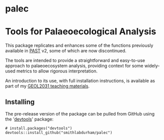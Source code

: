 # palec

# Tools for Palaeoecological Analysis

This package replicates and enhances some of the functions previously available
in [PAST](https://www.nhm.uio.no/english/research/infrastructure/past/) v2,
some of which are now discontinued.

The tools are intended to provide a straightforward and easy-to-use approach
to palaeoecosystem analysis, providing context for some widely-used metrics to
allow rigorous interpretation.

An introduction to its use, with full installation instructions,
is available as part of my [GEOL2031 teaching materials](https://smithlabdurham.github.io/GEOL2031/2S.html).

## Installing

The pre-release version of the package can be pulled from GitHub using the '[devtools](https://github.com/hadley/devtools)' package:

    # install.packages("devtools")
    devtools::install_github("smithlabdurham/palec")

